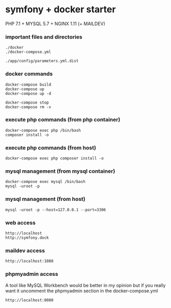 symfony + docker starter
========================

PHP 7.1 + MYSQL 5.7 + NGINX 1.11 (+ MAILDEV)

### important files and directories

    ./docker
    ./docker-compose.yml
    
    ./app/config/parameters.yml.dist

### docker commands
    
    docker-compose build
    docker-compose up
    docker-compose up -d
    
    docker-compose stop
    docker-compose rm -v

### execute php commands (from php container)

    docker-compose exec php /bin/bash
    composer install -o

### execute php commands (from host)
    
    docker-compose exec php composer install -o

### mysql management (from mysql container)
    
    docker-compose exec mysql /bin/bash
    mysql -uroot -p

### mysql management (from host)
    
    mysql -uroot -p --host=127.0.0.1 --port=3306

### web access

    http://localhost
    http://symfony.dock

### maildev access

    http://localhost:1080

### phpmyadmin access

A tool like MySQL Workbench would be better in my opinion but if you really want it uncomment the phpmyadmin section in the docker-compose.yml

    http://localhost:8080
